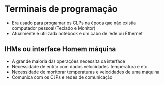 # Terminais de programação

* Era usado para programar os CLPs na época que não existia computador pessoal (Teclado e Monitor)
* Atualmente é utilizado notebook e um cabo de rede ou Ethernet

## IHMs ou interface Homem máquina 

* A grande maioria das operações necessita da interface
* Necessidade de entrar com dados velocidades, temperatura e etc
* Necessidade de monitorar temperaturas e velocidades de uma máquina
* Comunica com os CLPs e redes de comunicação